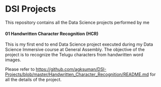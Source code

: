# **DSI Projects**

This repository contains all the Data Science projects performed by me

#### 01 Handwritten Character Recognition (HCR)

 This is my first end to end Data Science project executed during my Data Science Immersive course at General Assembly. The objective of the project is to recognize the Telugu characters from handwritten word images. 

Please refer to https://github.com/agksuman/DSI-Projects/blob/master/Handwritten_Character_Recognition/README.md for all the details of the project. 



